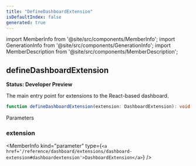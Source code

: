 ```yaml
---
title: "DefineDashboardExtension"
isDefaultIndex: false
generated: true
---
```

<!-- This file was generated from the Vendure source. Do not modify. Instead, re-run the "docs:build" script -->
import MemberInfo from '@site/src/components/MemberInfo';
import GenerationInfo from '@site/src/components/GenerationInfo';
import MemberDescription from '@site/src/components/MemberDescription';


## defineDashboardExtension

<GenerationInfo sourceFile="packages/dashboard/src/lib/framework/extension-api/define-dashboard-extension.ts" sourceLine="38" packageName="@vendure/dashboard" since="3.3.0" />

**Status: Developer Preview**

The main entry point for extensions to the React-based dashboard.

```ts title="Signature"
function defineDashboardExtension(extension: DashboardExtension): void
```
Parameters

### extension

<MemberInfo kind="parameter" type={`<a href='/reference/dashboard/extensions/dashboard-extension#dashboardextension'>DashboardExtension</a>`} />

